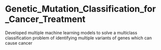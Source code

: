 # Genetic_Mutation_Classification_for_Cancer_Treatment
Developed multiple machine learning models to solve a multiclass classification problem of identifying multiple variants of genes which can cause cancer
